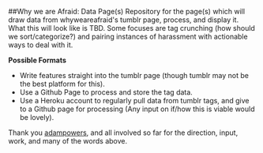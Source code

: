 ##Why we are Afraid: Data Page(s)
  Repository for the page(s) which will draw data from whyweareafraid's tumblr page, process, and display it. What this will look like is TBD. Some focuses are tag crunching (how should we sort/categorize?) and pairing instances of harassment with actionable ways to deal with it.

__Possible Formats__

* Write features straight into the tumblr page (though tumblr may not be the best platform for this). 
* Use a Github Page to process and store the tag data.
* Use a Heroku account to regularly pull data from tumblr tags, and give to a Github page for processing (Any input on if/how this is viable would be lovely). 

Thank you [adampowers](https://github.com/adampowers), and all involved so far for the direction, input, work, and many of the words above. 
